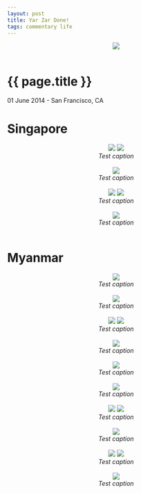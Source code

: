 ```yaml
---
layout: post
title: Yar Zar Done!
tags: commentary life
---
```


<div style="text-align: center;"><img src="https://dl.dropboxusercontent.com/u/3651609/photos/myanmar/DSCF6379.jpg"></div><br>

# {{ page.title }}

<p class="meta"> 01 June 2014 - San Francisco, CA </p>

# Singapore

<div style="text-align: center;">
    <img src="https://dl.dropboxusercontent.com/u/3651609/photos/myanmar/DSCF6186.jpg">
    <img src="https://dl.dropboxusercontent.com/u/3651609/photos/myanmar/DSCF6188.jpg">
    <div><i>Test caption</i></div>
</div><br>

<div style="text-align: center;">
    <img src="https://dl.dropboxusercontent.com/u/3651609/photos/myanmar/DSCF6192.jpg">
    <div><i>Test caption</i></div>
</div><br>

<div style="text-align: center;">
    <img src="https://dl.dropboxusercontent.com/u/3651609/photos/myanmar/DSCF6204.jpg">
    <img src="https://dl.dropboxusercontent.com/u/3651609/photos/myanmar/DSCF6236.jpg">
    <div><i>Test caption</i></div>
</div><br>

<div style="text-align: center;">
    <img src="https://dl.dropboxusercontent.com/u/3651609/photos/myanmar/DSCF6237.jpg">
    <div><i>Test caption</i></div>
</div><br>

# Myanmar

<div style="text-align: center;">
    <img src="https://dl.dropboxusercontent.com/u/3651609/photos/myanmar/DSCF6258.jpg">
    <div><i>Test caption</i></div>
</div><br>

<div style="text-align: center;">
    <img src="https://dl.dropboxusercontent.com/u/3651609/photos/myanmar/DSCF6311.jpg">
    <div><i>Test caption</i></div>
</div><br>

<div style="text-align: center;">
    <img src="https://dl.dropboxusercontent.com/u/3651609/photos/myanmar/DSCF6330.jpg">
    <img src="https://dl.dropboxusercontent.com/u/3651609/photos/myanmar/DSCF6346.jpg">
    <div><i>Test caption</i></div>
</div><br>

<div style="text-align: center;">
    <img src="https://dl.dropboxusercontent.com/u/3651609/photos/myanmar/DSCF6331.jpg">
    <div><i>Test caption</i></div>
</div><br>

<div style="text-align: center;">
    <img src="https://dl.dropboxusercontent.com/u/3651609/photos/myanmar/DSCF6367.jpg">
    <div><i>Test caption</i></div>
</div><br>

<div style="text-align: center;">
    <img src="https://dl.dropboxusercontent.com/u/3651609/photos/myanmar/DSCF6369.jpg">
    <div><i>Test caption</i></div>
</div><br>

<div style="text-align: center;">
    <img src="https://dl.dropboxusercontent.com/u/3651609/photos/myanmar/DSCF6384.jpg">
    <img src="https://dl.dropboxusercontent.com/u/3651609/photos/myanmar/DSCF6412.jpg">
    <div><i>Test caption</i></div>
</div><br>

<div style="text-align: center;">
    <img src="https://dl.dropboxusercontent.com/u/3651609/photos/myanmar/DSCF6420.jpg">
    <div><i>Test caption</i></div>
</div><br>

<div style="text-align: center;">
    <img src="https://dl.dropboxusercontent.com/u/3651609/photos/myanmar/DSCF6440.jpg">
    <img src="https://dl.dropboxusercontent.com/u/3651609/photos/myanmar/DSCF6456.jpg">
    <div><i>Test caption</i></div>
</div><br>

<div style="text-align: center;">
    <img src="https://dl.dropboxusercontent.com/u/3651609/photos/myanmar/DSCF6465.jpg">
    <div><i>Test caption</i></div>
</div><br>
